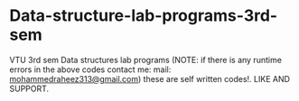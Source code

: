 # Data-structure-lab-programs-3rd-sem
VTU 3rd sem Data structures lab programs
(NOTE: if there is any runtime errors in the above codes contact me: mail: mohammedraheez313@gmail.com)
these are self written codes!.
LIKE AND SUPPORT.
